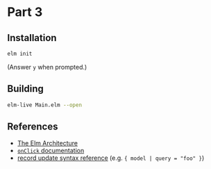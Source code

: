 Part 3
======

## Installation

```bash
elm init
```

(Answer `y` when prompted.)


## Building

```bash
elm-live Main.elm --open 
```

## References

* [The Elm Architecture](http://guide.elm-lang.org/architecture/)
* [`onClick` documentation](http://package.elm-lang.org/packages/elm-lang/html/latest/Html-Events#onClick)
* [record update syntax reference](http://elm-lang.org/docs/syntax#records) (e.g. `{ model | query = "foo" }`)
